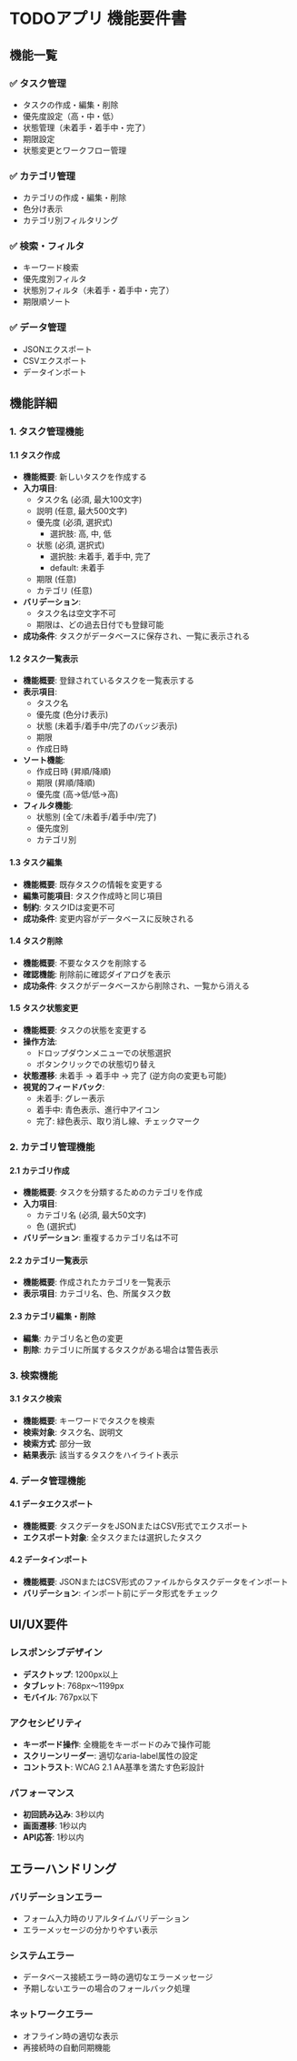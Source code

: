 # TODOアプリ 機能要件書

## 機能一覧

### ✅ タスク管理
- タスクの作成・編集・削除
- 優先度設定（高・中・低）
- 状態管理（未着手・着手中・完了）
- 期限設定
- 状態変更とワークフロー管理

### ✅ カテゴリ管理
- カテゴリの作成・編集・削除
- 色分け表示
- カテゴリ別フィルタリング

### ✅ 検索・フィルタ
- キーワード検索
- 優先度別フィルタ
- 状態別フィルタ（未着手・着手中・完了）
- 期限順ソート

### ✅ データ管理
- JSONエクスポート
- CSVエクスポート
- データインポート

## 機能詳細

### 1. タスク管理機能

#### 1.1 タスク作成
- **機能概要**: 新しいタスクを作成する
- **入力項目**:
  - タスク名 (必須, 最大100文字)
  - 説明 (任意, 最大500文字)
  - 優先度 (必須, 選択式)
    - 選択肢: 高, 中, 低
  - 状態 (必須, 選択式)
    - 選択肢: 未着手, 着手中, 完了
    - default: 未着手
  - 期限 (任意)
  - カテゴリ (任意)
- **バリデーション**:
  - タスク名は空文字不可
  - 期限は、どの過去日付でも登録可能
- **成功条件**: タスクがデータベースに保存され、一覧に表示される

#### 1.2 タスク一覧表示
- **機能概要**: 登録されているタスクを一覧表示する
- **表示項目**:
  - タスク名
  - 優先度 (色分け表示)
  - 状態 (未着手/着手中/完了のバッジ表示)
  - 期限
  - 作成日時
- **ソート機能**:
  - 作成日時 (昇順/降順)
  - 期限 (昇順/降順)
  - 優先度 (高→低/低→高)
- **フィルタ機能**:
  - 状態別 (全て/未着手/着手中/完了)
  - 優先度別
  - カテゴリ別

#### 1.3 タスク編集
- **機能概要**: 既存タスクの情報を変更する
- **編集可能項目**: タスク作成時と同じ項目
- **制約**: タスクIDは変更不可
- **成功条件**: 変更内容がデータベースに反映される

#### 1.4 タスク削除
- **機能概要**: 不要なタスクを削除する
- **確認機能**: 削除前に確認ダイアログを表示
- **成功条件**: タスクがデータベースから削除され、一覧から消える

#### 1.5 タスク状態変更
- **機能概要**: タスクの状態を変更する
- **操作方法**: 
  - ドロップダウンメニューでの状態選択
  - ボタンクリックでの状態切り替え
- **状態遷移**: 未着手 → 着手中 → 完了 (逆方向の変更も可能)
- **視覚的フィードバック**: 
  - 未着手: グレー表示
  - 着手中: 青色表示、進行中アイコン
  - 完了: 緑色表示、取り消し線、チェックマーク

### 2. カテゴリ管理機能

#### 2.1 カテゴリ作成
- **機能概要**: タスクを分類するためのカテゴリを作成
- **入力項目**:
  - カテゴリ名 (必須, 最大50文字)
  - 色 (選択式)
- **バリデーション**: 重複するカテゴリ名は不可

#### 2.2 カテゴリ一覧表示
- **機能概要**: 作成されたカテゴリを一覧表示
- **表示項目**: カテゴリ名、色、所属タスク数

#### 2.3 カテゴリ編集・削除
- **編集**: カテゴリ名と色の変更
- **削除**: カテゴリに所属するタスクがある場合は警告表示

### 3. 検索機能

#### 3.1 タスク検索
- **機能概要**: キーワードでタスクを検索
- **検索対象**: タスク名、説明文
- **検索方式**: 部分一致
- **結果表示**: 該当するタスクをハイライト表示

### 4. データ管理機能

#### 4.1 データエクスポート
- **機能概要**: タスクデータをJSONまたはCSV形式でエクスポート
- **エクスポート対象**: 全タスクまたは選択したタスク

#### 4.2 データインポート
- **機能概要**: JSONまたはCSV形式のファイルからタスクデータをインポート
- **バリデーション**: インポート前にデータ形式をチェック

## UI/UX要件

### レスポンシブデザイン
- **デスクトップ**: 1200px以上
- **タブレット**: 768px〜1199px
- **モバイル**: 767px以下

### アクセシビリティ
- **キーボード操作**: 全機能をキーボードのみで操作可能
- **スクリーンリーダー**: 適切なaria-label属性の設定
- **コントラスト**: WCAG 2.1 AA基準を満たす色彩設計

### パフォーマンス
- **初回読み込み**: 3秒以内
- **画面遷移**: 1秒以内
- **API応答**: 1秒以内

## エラーハンドリング

### バリデーションエラー
- フォーム入力時のリアルタイムバリデーション
- エラーメッセージの分かりやすい表示

### システムエラー
- データベース接続エラー時の適切なエラーメッセージ
- 予期しないエラーの場合のフォールバック処理

### ネットワークエラー
- オフライン時の適切な表示
- 再接続時の自動同期機能

